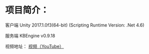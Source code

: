 项目简介：
==
客户端 Unity 2017.1.0f3(64-bit)  (Scripting Runtime Version: .Net 4.6)

服务端 KBEngine v0.9.18

视频地址：
[视频（YouTube）](https://www.youtube.com/watch?v=U92KrtGQ5Mc&list=PLS2_hNFiin5IKlV_yDac1wAH_3L12Mk_N)
